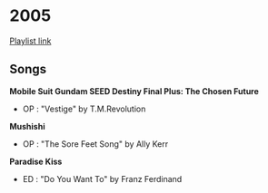 # 2005

[Playlist link](https://open.spotify.com/user/fz230568w0ccmom2dg3zvxq1h/playlist/23DJFfXpIU4Ica9194SN6f?si=7ulHA0S4Q9GENJcPoWElLQ)

## Songs

**Mobile Suit Gundam SEED Destiny Final Plus: The Chosen Future**
* OP : "Vestige" by T.M.Revolution

**Mushishi**
* OP : "The Sore Feet Song" by Ally Kerr

**Paradise Kiss**
* ED : "Do You Want To" by Franz Ferdinand